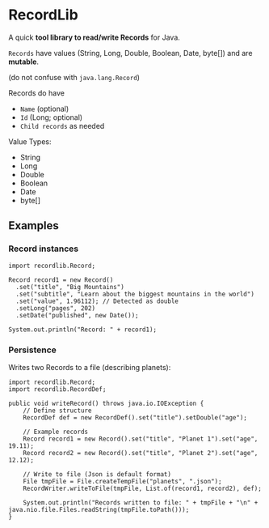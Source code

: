 # RecordLib

A quick **tool library to read/write Records** for Java.

`Records` have values (String, Long, Double, Boolean, Date, byte[]) and are **mutable**.

(do not confuse with `java.lang.Record`)

Records do have

* `Name` (optional)
* `Id` (Long; optional)
* `Child records` as needed

Value Types:

* String
* Long
* Double
* Boolean
* Date
* byte[]

## Examples

### Record instances

```
import recordlib.Record;

Record record1 = new Record()
  .set("title", "Big Mountains")
  .set("subtitle", "Learn about the biggest mountains in the world")
  .set("value", 1.96112); // Detected as double
  .setLong("pages", 202)
  .setDate("published", new Date());

System.out.println("Record: " + record1);
```

### Persistence

Writes two Records to a file (describing planets):

```
import recordlib.Record;
import recordlib.RecordDef;

public void writeRecord() throws java.io.IOException {
    // Define structure
    RecordDef def = new RecordDef().set("title").setDouble("age");
    
    // Example records
    Record record1 = new Record().set("title", "Planet 1").set("age", 19.11);
    Record record2 = new Record().set("title", "Planet 2").set("age", 12.12);
    
    // Write to file (Json is default format)
    File tmpFile = File.createTempFile("planets", ".json");
    RecordWriter.writeToFile(tmpFile, List.of(record1, record2), def);
    
    System.out.println("Records written to file: " + tmpFile + "\n" + java.nio.file.Files.readString(tmpFile.toPath()));
}
```
